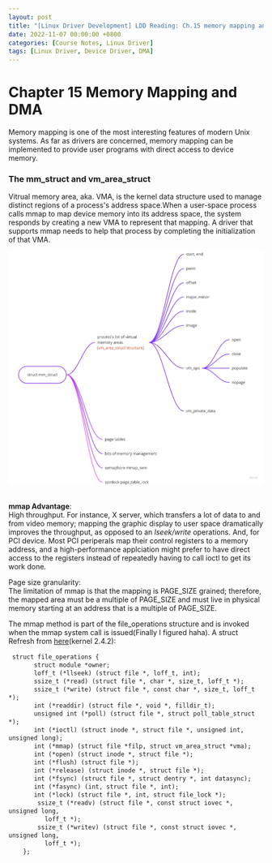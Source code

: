 ```yaml
---
layout: post
title: "[Linux Driver Development] LDD Reading: Ch.15 memory mapping and DMA"
date: 2022-11-07 00:00:00 +0800
categories: [Course Notes, Linux Driver]
tags: [Linux Driver, Device Driver, DMA]
---
```


# Chapter 15 Memory Mapping and DMA
Memory mapping is one of the most interesting features of modern Unix systems. As far as drivers are concerned, memory mapping can be implemented to provide user programs with direct access to device memory.

### The mm_struct and vm_area_struct
Vitrual memory area, aka. VMA, is the kernel data structure used to manage distinct regions of a process's address space.When a user-space process calls mmap to map device memory into its address space, the system responds by creating a new VMA to represent that mapping. A driver that supports mmap needs to help that process by completing the initialization of that VMA.

<img src="/assets/img/mm_and_vm_area_struct.jpg" width="800" alt="xor_in_and_or"/> <br /><br />


**mmap Advantage**: <br>
High throughput. For instance, X server, which transfers a lot of data to and from video memory; mapping the graphic display to user space dramatically improves the throughput, as opposed to an _lseek/write_ operations. And, for PCI device. Most PCI periperals map their control registers to a memory address, and a high-performance applciation might prefer to have direct access to the registers instead of repeatedly having to call ioctl to get its work done.

Page size granularity: <br>
The limitation of mmap is that the mapping is PAGE_SIZE grained; therefore, the mapped area must be a multiple of PAGE_SIZE and must live in physical memory starting at an address that is a multiple of PAGE_SIZE.


The mmap method is part of the file_operations structure and is invoked when the mmap system call is issued(Finally I figured haha). A struct Refresh from [here](https://tldp.org/LDP/lkmpg/2.4/html/c577.htm#:~:text=The%20file_operations%20structure%20is%20defined,to%20handle%20a%20requested%20operation.)(kernel 2.4.2):
```
 struct file_operations {
       struct module *owner;
       loff_t (*llseek) (struct file *, loff_t, int);
       ssize_t (*read) (struct file *, char *, size_t, loff_t *);
       ssize_t (*write) (struct file *, const char *, size_t, loff_t *);
       int (*readdir) (struct file *, void *, filldir_t);
       unsigned int (*poll) (struct file *, struct poll_table_struct *);
       int (*ioctl) (struct inode *, struct file *, unsigned int, unsigned long);
       int (*mmap) (struct file *filp, struct vm_area_struct *vma);
       int (*open) (struct inode *, struct file *);
       int (*flush) (struct file *);
       int (*release) (struct inode *, struct file *);
       int (*fsync) (struct file *, struct dentry *, int datasync);
       int (*fasync) (int, struct file *, int);
       int (*lock) (struct file *, int, struct file_lock *);
    	ssize_t (*readv) (struct file *, const struct iovec *, unsigned long,
          loff_t *);
    	ssize_t (*writev) (struct file *, const struct iovec *, unsigned long,
          loff_t *);
    };
```




